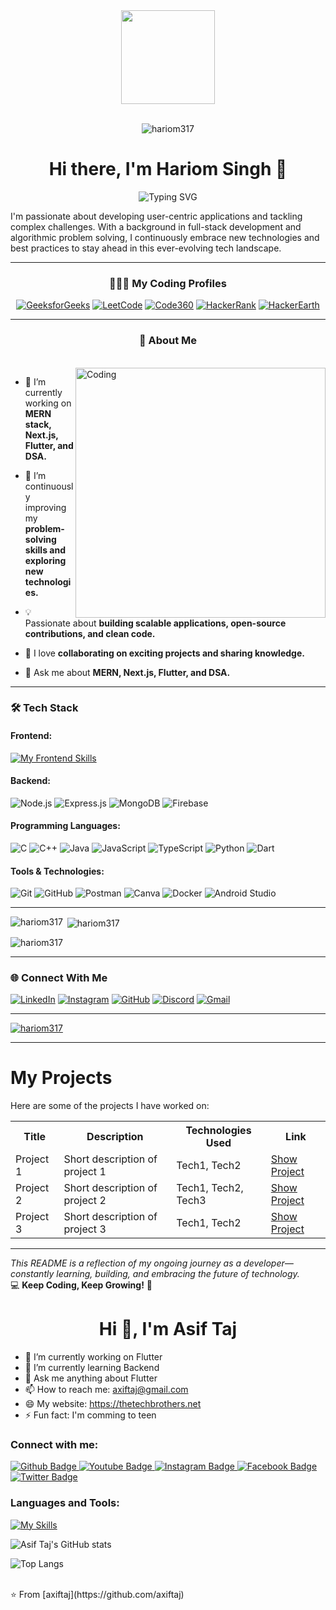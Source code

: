 <div align="center">
  <img height="150" src="https://media.giphy.com/media/M9gbBd9nbDrOTu1Mqx/giphy.gif"  />
</div>

<div align="center">
  <br>
  <p align="center"> <img src="https://komarev.com/ghpvc/?username=hariom317&label=Profile%20views&color=0e75b6&style=flat" alt="hariom317" /> </p>
</div>

<h1 align="center">Hi there, I'm Hariom Singh 👋</h1>
<p align="center">
  <img src="https://readme-typing-svg.herokuapp.com?font=Fira+Code&size=23&pause=1000&color=55fff4&width=600&lines=Software+Developer+%7C+Founder+Of+GitNexa;MERN+Stack+%7C+Next.js+%7C+Flutter+%7C+TypeScript;DSA+Enthusiast+%7C+Problem+Solver" alt="Typing SVG" />
</p>

I'm passionate about developing user-centric applications and tackling complex challenges. With a background in full-stack development and algorithmic problem solving, I continuously embrace new technologies and best practices to stay ahead in this ever-evolving tech landscape.

---

<div align="center">

### 🧑🏼‍💻 My Coding Profiles

[![GeeksforGeeks](https://img.shields.io/badge/-GeeksforGeeks-308D46?style=for-the-badge&logo=geeksforgeeks&logoColor=white)](https://auth.geeksforgeeks.org/user/hariommewada484)
[![LeetCode](https://img.shields.io/badge/-LeetCode-FFA116?style=for-the-badge&logo=leetcode&logoColor=white)](https://www.leetcode.com/hariomsinghmewada)
[![Code360](https://img.shields.io/badge/-Code%20360-FF6F00?style=for-the-badge&logo=codingninjas&logoColor=white)](https://www.codingninjas.com/codestudio/profile/hariom198)
[![HackerRank](https://img.shields.io/badge/-HackerRank-2EC866?style=for-the-badge&logo=hackerrank&logoColor=white)](https://www.hackerrank.com/hariommewada484)
[![HackerEarth](https://img.shields.io/badge/-HackerEarth-323754?style=for-the-badge&logo=hackerearth&logoColor=white)](https://www.hackerearth.com/@hariom198)

</div>

---

<h3 align="center">🚀 About Me</h3>
<br>

<img align="right" alt="Coding" width=400 src="https://bpb-us-e2.wpmucdn.com/sites.uci.edu/dist/1/5748/files/2024/12/HomeLogo.gif">

- 🔭 I’m currently working on **MERN stack, Next.js, Flutter, and DSA.**
  
- 🌱 I’m continuously improving my **problem-solving skills and exploring new technologies.**
  
- 💡 Passionate about **building scalable applications, open-source contributions, and clean code.**
  
- 🤝 I love **collaborating on exciting projects and sharing knowledge.**
  
- 💬 Ask me about **MERN, Next.js, Flutter, and DSA.**

---


### 🛠 Tech Stack

#### Frontend:

[![My Frontend Skills](https://skillicons.dev/icons?i=react,nextjs,tailwind,flutter,materialui,vite,bootstrap)](https://github.com/HARIOM317/)


#### Backend:
![Node.js](https://img.shields.io/badge/-Node.js-226522?style=for-the-badge&logo=node.js&logoColor=white)
![Express.js](https://img.shields.io/badge/-Express.js-000000?style=for-the-badge&logo=express&logoColor=white)
![MongoDB](https://img.shields.io/badge/-MongoDB-47A248?style=for-the-badge&logo=mongodb&logoColor=white)
![Firebase](https://img.shields.io/badge/-Firebase-ffb93b?style=for-the-badge&logo=firebase&logoColor=black)

#### Programming Languages:
![C](https://img.shields.io/badge/-C-a08dbf?style=for-the-badge&logo=c&logoColor=white)
![C++](https://img.shields.io/badge/-C++-00599C?style=for-the-badge&logo=c%2B%2B&logoColor=white)
![Java](https://img.shields.io/badge/-Java-007396?style=for-the-badge&logo=java&logoColor=white)
![JavaScript](https://img.shields.io/badge/-JavaScript-F7DF1E?style=for-the-badge&logo=javascript&logoColor=black)
![TypeScript](https://img.shields.io/badge/-TypeScript-007ACC?style=for-the-badge&logo=typescript&logoColor=white)
![Python](https://img.shields.io/badge/-Python-3776AB?style=for-the-badge&logo=python&logoColor=white)
![Dart](https://img.shields.io/badge/-Dart-0175C2?style=for-the-badge&logo=dart&logoColor=white)

#### Tools & Technologies:
![Git](https://img.shields.io/badge/-Git-F05032?style=for-the-badge&logo=git&logoColor=white)
![GitHub](https://img.shields.io/badge/-GitHub-181717?style=for-the-badge&logo=github&logoColor=white)
![Postman](https://img.shields.io/badge/-Postman-FF6C37?style=for-the-badge&logo=postman&logoColor=white)
![Canva](https://img.shields.io/badge/-Canva-009399?style=for-the-badge&logo=canva&logoColor=white)
![Docker](https://img.shields.io/badge/-Docker-2496ED?style=for-the-badge&logo=docker&logoColor=white)
![Android Studio](https://img.shields.io/badge/-Android%20Studio-278f56?style=for-the-badge&logo=android-studio&logoColor=white)


---

<p><img align="left" src="https://github-readme-stats.vercel.app/api/top-langs?username=hariom317&show_icons=true&locale=en&layout=compact" alt="hariom317" /></p>

<p>&nbsp;<img align="center" src="https://github-readme-stats.vercel.app/api?username=hariom317&show_icons=true&locale=en" alt="hariom317" /></p>

<p><img align="center" src="https://github-readme-streak-stats.herokuapp.com/?user=hariom317&" alt="hariom317" /></p>


---

### 🌐 Connect With Me

[![LinkedIn](https://skillicons.dev/icons?i=linkedin&theme=light)](https://linkedin.com/in/hariom-singh-mewada)
[![Instagram](https://skillicons.dev/icons?i=instagram&theme=light)](https://instagram.com/hariomsinghrajput_)
[![GitHub](https://skillicons.dev/icons?i=github&theme=light)](https://github.com/HARIOM317)
[![Discord](https://skillicons.dev/icons?i=discord&theme=light)](https://discord.com/users/hariomsinghrajput)
[![Gmail](https://skillicons.dev/icons?i=gmail&theme=light)](mailto:hariommewada484@gmail.com)



---

<p align="left"> <a href="https://github.com/ryo-ma/github-profile-trophy"><img src="https://github-profile-trophy.vercel.app/?username=hariom317" alt="hariom317" /></a> </p>


---


# My Projects

Here are some of the projects I have worked on:

<table>
  <tr>
    <th>Title</th>
    <th>Description</th>
    <th>Technologies Used</th>
    <th>Link</th>
  </tr>
  <tr>
    <td>Project 1</td>
    <td>Short description of project 1</td>
    <td>Tech1, Tech2</td>
    <td><a href="https://github.com/yourusername/project1">Show Project</a></td>
  </tr>
  <tr>
    <td>Project 2</td>
    <td>Short description of project 2</td>
    <td>Tech1, Tech2, Tech3</td>
    <td><a href="https://github.com/yourusername/project2">Show Project</a></td>
  </tr>
  <tr>
    <td>Project 3</td>
    <td>Short description of project 3</td>
    <td>Tech1, Tech2</td>
    <td><a href="https://github.com/yourusername/project3">Show Project</a></td>
  </tr>
</table>


---

*This README is a reflection of my ongoing journey as a developer—constantly learning, building, and embracing the future of technology.*
<br>
💻 **Keep Coding, Keep Growing!** 🚀


 <h1 align="center">Hi 👋, I'm Asif Taj</h1>

- 🔭 I’m currently working on Flutter
- 🌱 I’m currently learning Backend
- 💬 Ask me anything about Flutter 
- 📫 How to reach me: axiftaj@gmail.com
- 😄 My website: https://thetechbrothers.net
- ⚡ Fun fact: I'm comming to teen
  
### Connect with me:
<div id="badges">
  <a href="https://github.com/axiftaj">
    <img src="https://img.shields.io/badge/Github-white?style=for-the-badge&logo=Github&logoColor=black" alt="Github Badge"/>
  </a>
  <a href="https://www.youtube.com/channel/UCzvRaprYPhvAplMK36Gu0kw">
    <img src="https://img.shields.io/badge/YouTube-red?style=for-the-badge&logo=youtube&logoColor=white" alt="Youtube Badge"/>
  </a>
   <a href="https://www.instagram.com/axif_taj">
    <img src="https://img.shields.io/badge/Instagram-purple?style=for-the-badge&logo=instagram&logoColor=white" alt="Instagram Badge"/>
  </a>
   <a href="https://fb.com/aaxiftaj">
    <img src="https://img.shields.io/badge/Facebook-blue?style=for-the-badge&logo=facebook&logoColor=white" alt="Facebook Badge"/>
  </a>
   <a href="https://twitter.com/axiftaj">
    <img src="https://img.shields.io/badge/Twitter-blue?style=for-the-badge&logo=twitter&logoColor=white" alt="Twitter Badge"/>
  </a>
</div>

### Languages and Tools:
[![My Skills](https://skillicons.dev/icons?i=flutter,dart,firebase,github,git,postman,figma,xd&perline=5)](https://skillicons.dev)

![Asif Taj's GitHub stats](https://github-readme-stats.vercel.app/api?username=axiftaj&show_icons=true&theme=dark)

![Top Langs](https://github-readme-stats.vercel.app/api/top-langs/?username=axiftaj&theme=dark)


<br>
⭐️ From [axiftaj](https://github.com/axiftaj)


